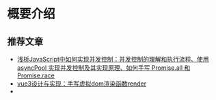 # 概要介绍

## 推荐文章
- [浅析JavaScript中如何实现并发控制：并发控制的理解和执行流程、使用 asyncPool 实现并发控制及其实现原理、如何手写 Promise.all 和 Promise.race 
](https://www.cnblogs.com/goloving/p/15331100.html)
- [vue3设计与实现：手写虚拟dom渲染函数render](https://juejin.cn/post/7337207433868574747)
- []()